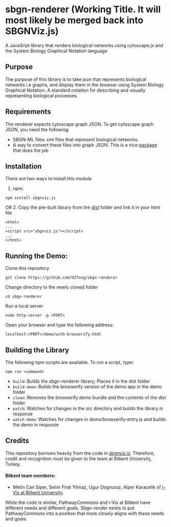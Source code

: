 # sbgn-renderer (Working Title.  It will most likely be merged back into SBGNViz.js)
A JavaSript library that renders biological networks using cytoscape.js and the System Biology Graphical Notation language

## Purpose
The purpose of this library is to take json that represents biological networks i.e graphs, and display them in the browser using
System Biology Graphical Notation.  A standard notation for describing and visually representing biological processes.

## Requirements
The renderer expects cytoscape graph JSON.  To get cytoscape graph JSON, you need the following:
* SBGN-ML files: xml files that represent biological networks.
* A way to convert these files into graph JSON.  This is a nice [package](https://github.com/PathwayCommons/sbgnml-to-cytoscape) that does the job

## Installation
There are two ways to install this module

1. npm:
```
npm install sbgnviz.js
```
OR
2. Copy the pre-built library from the [dist](https://github.com/d2fong/sbgn-renderer/blob/master/dist/sbgnvjz.js) folder and link it in your html file
```
<html>
...
<script src="sbgnviz.js"></script>
...
</html>
```

## Running the Demo:
Clone this repository
```
git clone https://github.com/d2fong/sbgn-renderer
```

Change directory to the newly cloned folder
```
cd sbgn-renderer
```

Run a local server
```
node http-server -p <PORT>
```

Open your browser and type the following address:
```
localhost:<PORT>/demo/with-browserify.html
```

## Building the Library

The following npm scripts are available.  To run a script, type:

```
npm run <command>
```

* ```build```: Builds the sbgn-renderer library; Places it in the dist folder
* ```build-demo```: Builds the browserify version of the demo app in the demo folder
* ```clean```: Removes the browserify demo bundle and the contents of the dist folder
* ```watch```: Watches for changes in the src directory and builds the library in response
* ```watch-demo```: Watches for changes in demo/browserify-entry.js and builds the demo in response

## Credits

This repository borrows heavily from the code in [sbgnviz.js](https://github.com/iVis-at-Bilkent/sbgnviz.js).
Therefore, credit and recognition must be given to the team at Bilkent University, Turkey.

#### Bilkent team members:

* Metin Can Siper, Selim Firat Yilmaz, Ugur Dogrusoz, Alper Karacelik of [i-Vis at Bilkent University](http://www.cs.bilkent.edu.tr/~ivis).

While the code is similar, PathwayCommons and i-Vis at Bilkent have different needs and different goals.  Sbgn-render exists to put PathwayCommons into a position that more closely aligns with these needs and goals.

